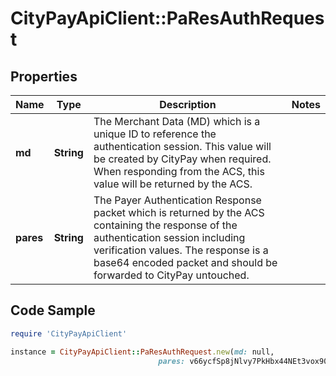 # CityPayApiClient::PaResAuthRequest

## Properties

Name | Type | Description | Notes
------------ | ------------- | ------------- | -------------
**md** | **String** | The Merchant Data (MD) which is a unique ID to reference the authentication session. This value will be created by CityPay when required. When responding from the ACS, this value will be returned by the ACS.  | 
**pares** | **String** | The Payer Authentication Response packet which is returned by the ACS containing the  response of the authentication session including verification values. The response  is a base64 encoded packet and should be forwarded to CityPay untouched.  | 

## Code Sample

```ruby
require 'CityPayApiClient'

instance = CityPayApiClient::PaResAuthRequest.new(md: null,
                                 pares: v66ycfSp8jNlvy7PkHbx44NEt3vox90+vZ/7Ll05Vid/jPfQn8adw+4D/vRDUGT19kndW97Hfirb...)
```


